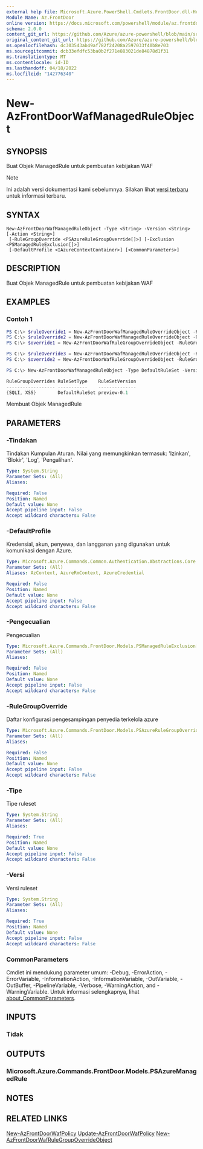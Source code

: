 ```yaml
---
external help file: Microsoft.Azure.PowerShell.Cmdlets.FrontDoor.dll-Help.xml
Module Name: Az.FrontDoor
online version: https://docs.microsoft.com/powershell/module/az.frontdoor/new-azfrontdoorwafmanagedruleobject
schema: 2.0.0
content_git_url: https://github.com/Azure/azure-powershell/blob/main/src/FrontDoor/FrontDoor/help/New-AzFrontDoorWafManagedRuleObject.md
original_content_git_url: https://github.com/Azure/azure-powershell/blob/main/src/FrontDoor/FrontDoor/help/New-AzFrontDoorWafManagedRuleObject.md
ms.openlocfilehash: dc303543ab49af782f24208a2597033f40b8e703
ms.sourcegitcommit: dcb33efdfc53ba0b2f271e883021de84878d1f31
ms.translationtype: MT
ms.contentlocale: id-ID
ms.lasthandoff: 04/18/2022
ms.locfileid: "142776340"
---
```

# New-AzFrontDoorWafManagedRuleObject

## SYNOPSIS
Buat Objek ManagedRule untuk pembuatan kebijakan WAF

> [!NOTE]
>Ini adalah versi dokumentasi kami sebelumnya. Silakan lihat [versi terbaru](/powershell/module/az.frontdoor/new-azfrontdoorwafmanagedruleobject) untuk informasi terbaru.

## SYNTAX

```
New-AzFrontDoorWafManagedRuleObject -Type <String> -Version <String> [-Action <String>]
 [-RuleGroupOverride <PSAzureRuleGroupOverride[]>] [-Exclusion <PSManagedRuleExclusion[]>]
 [-DefaultProfile <IAzureContextContainer>] [<CommonParameters>]
```

## DESCRIPTION
Buat Objek ManagedRule untuk pembuatan kebijakan WAF

## EXAMPLES

### Contoh 1
```powershell
PS C:\> $ruleOverride1 = New-AzFrontDoorWafManagedRuleOverrideObject -RuleId "942250" -Action Log
PS C:\> $ruleOverride2 = New-AzFrontDoorWafManagedRuleOverrideObject -RuleId "942251" -Action Log
PS C:\> $override1 = New-AzFrontDoorWafRuleGroupOverrideObject -RuleGroupName SQLI -ManagedRuleOverride $ruleOverride1,$ruleOverride2

PS C:\> $ruleOverride3 = New-AzFrontDoorWafManagedRuleOverrideObject -RuleId "941280" -Action Log
PS C:\> $override2 = New-AzFrontDoorWafRuleGroupOverrideObject -RuleGroupName XSS -ManagedRuleOverride $ruleOverride3

PS C:\> New-AzFrontDoorWafManagedRuleObject -Type DefaultRuleSet -Version "preview-0.1" -RuleGroupOverride $override1,$override2

RuleGroupOverrides RuleSetType    RuleSetVersion
------------------ -----------    --------------
{SQLI, XSS}        DefaultRuleSet preview-0.1
```

Membuat Objek ManagedRule

## PARAMETERS

### -Tindakan
Tindakan Kumpulan Aturan. Nilai yang memungkinkan termasuk: 'Izinkan', 'Blokir', 'Log', 'Pengalihan'.

```yaml
Type: System.String
Parameter Sets: (All)
Aliases:

Required: False
Position: Named
Default value: None
Accept pipeline input: False
Accept wildcard characters: False
```

### -DefaultProfile
Kredensial, akun, penyewa, dan langganan yang digunakan untuk komunikasi dengan Azure.

```yaml
Type: Microsoft.Azure.Commands.Common.Authentication.Abstractions.Core.IAzureContextContainer
Parameter Sets: (All)
Aliases: AzContext, AzureRmContext, AzureCredential

Required: False
Position: Named
Default value: None
Accept pipeline input: False
Accept wildcard characters: False
```

### -Pengecualian
Pengecualian

```yaml
Type: Microsoft.Azure.Commands.FrontDoor.Models.PSManagedRuleExclusion[]
Parameter Sets: (All)
Aliases:

Required: False
Position: Named
Default value: None
Accept pipeline input: False
Accept wildcard characters: False
```

### -RuleGroupOverride
Daftar konfigurasi pengesampingan penyedia terkelola azure

```yaml
Type: Microsoft.Azure.Commands.FrontDoor.Models.PSAzureRuleGroupOverride[]
Parameter Sets: (All)
Aliases:

Required: False
Position: Named
Default value: None
Accept pipeline input: False
Accept wildcard characters: False
```

### -Tipe
Tipe ruleset

```yaml
Type: System.String
Parameter Sets: (All)
Aliases:

Required: True
Position: Named
Default value: None
Accept pipeline input: False
Accept wildcard characters: False
```

### -Versi
Versi ruleset

```yaml
Type: System.String
Parameter Sets: (All)
Aliases:

Required: True
Position: Named
Default value: None
Accept pipeline input: False
Accept wildcard characters: False
```

### CommonParameters
Cmdlet ini mendukung parameter umum: -Debug, -ErrorAction, -ErrorVariable, -InformationAction, -InformationVariable, -OutVariable, -OutBuffer, -PipelineVariable, -Verbose, -WarningAction, and -WarningVariable. Untuk informasi selengkapnya, lihat [about_CommonParameters](http://go.microsoft.com/fwlink/?LinkID=113216).

## INPUTS

### Tidak

## OUTPUTS

### Microsoft.Azure.Commands.FrontDoor.Models.PSAzureManagedRule

## NOTES

## RELATED LINKS

[New-AzFrontDoorWafPolicy](./New-AzFrontDoorWafPolicy.md)
 [Update-AzFrontDoorWafPolicy](./Update-AzFrontDoorWafPolicy.md)
 [New-AzFrontDoorWafRuleGroupOverrideObject](./New-AzFrontDoorWafRuleGroupOverrideObject.md)
